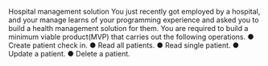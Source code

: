 Hospital management solution
You just recently got employed by a hospital, and your manage learns of your programming experience and asked you to build a health management solution for them. You are required to build a minimum viable product(MVP) that carries out the following operations.
●	Create patient check in.
●	Read all patients.
●	Read single patient.
●	Update a patient.
●	Delete a patient.
